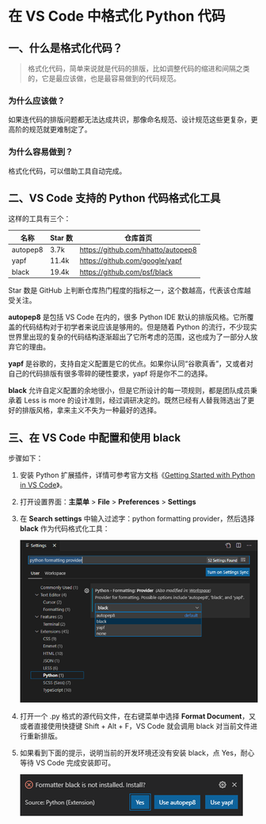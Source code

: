 # 在 VS Code 中格式化 Python 代码

## 一、什么是格式化代码？

> 格式化代码，简单来说就是代码的排版，比如调整代码的缩进和间隔之类的，它是最应该做，也是最容易做到的代码规范。

### 为什么应该做？

如果连代码的排版问题都无法达成共识，那像命名规范、设计规范这些更复杂，更高阶的规范就更难制定了。

### 为什么容易做到？

格式化代码，可以借助工具自动完成。

## 二、VS Code 支持的 Python 代码格式化工具

这样的工具有三个：

名称 | Star 数 | 仓库首页
--- | --- | ---
autopep8 | 3.7k | <https://github.com/hhatto/autopep8>
yapf | 11.4k | <https://github.com/google/yapf>
black | 19.4k | <https://github.com/psf/black>

Star 数是 GitHub 上判断仓库热门程度的指标之一，这个数越高，代表该仓库越受关注。

**autopep8** 是包括 VS Code 在内的，很多 Python IDE 默认的排版风格。它所覆盖的代码结构对于初学者来说应该是够用的。但是随着 Python 的流行，不少现实世界里出现的复杂的代码结构逐渐超出了它所考虑的范围，这也成为了一部分人放弃它的理由。

**yapf** 是谷歌的，支持自定义配置是它的优点。如果你认同“谷歌真香”，又或者对自己的代码排版有很多零碎的硬性要求，yapf 将是你不二的选择。

**black** 允许自定义配置的余地很小，但是它所设计的每一项规则，都是团队成员秉承着 Less is more 的设计准则，经过调研决定的。既然已经有人替我筛选出了更好的排版风格，拿来主义不失为一种最好的选择。

## 三、在 VS Code 中配置和使用 black

步骤如下：

1. 安装 Python 扩展插件，详情可参考官方文档《[Getting Started with Python in VS Code](https://code.visualstudio.com/docs/python/python-tutorial)》。

2. 打开设置界面：**主菜单** > **File** > **Preferences** > **Settings**

3. 在 **Search settings** 中输入过滤字：python formatting provider，然后选择 **black** 作为代码格式化工具：

    ![Select black](select-black.png)

4. 打开一个 .py 格式的源代码文件，在右键菜单中选择 **Format Document**，又或者直接使用快捷键 Shift + Alt + F，VS Code 就会调用 black 对当前文件进行重新排版。

5. 如果看到下面的提示，说明当前的开发环境还没有安装 black，点 Yes，耐心等待 VS Code 完成安装即可。

    ![Install black](install-black.png)
